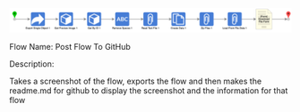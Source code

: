 ![image description](Image.jpg)
 
Flow Name: Post Flow To GitHub
<p>
Description: <p>Takes a screenshot of the flow, exports the flow and then makes the readme.md for github to display the screenshot and the information for that flow</p>

 
</p>